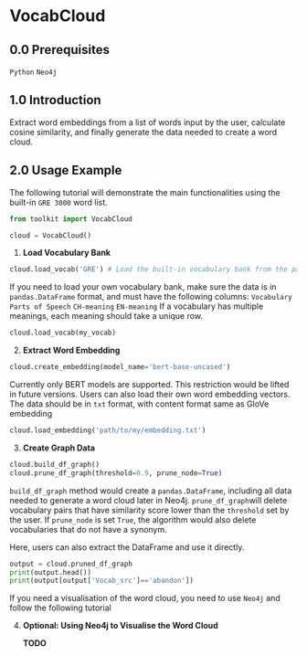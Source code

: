 # VocabCloud

## 0.0 Prerequisites
`Python` `Neo4j`


## 1.0 Introduction
Extract word embeddings from a list of words input by the user, calculate cosine similarity, and finally generate the data needed to create a word cloud.

## 2.0 Usage Example
The following tutorial will demonstrate the main functionalities using the built-in `GRE 3000` word list.

```python
from toolkit import VocabCloud

cloud = VocabCloud()
``` 

1. **Load Vocabulary Bank**
```python
cloud.load_vocab('GRE') # Load the built-in vocabulary bank from the package
```
If you need to load your own vocabulary bank, make sure the data is in `pandas.DataFrame` format, and must have the following columns: `Vocabulary` `Parts of Speech` `CH-meaning` `EN-meaning`
If a vocabulary has multiple meanings, each meaning should take a unique row.
```python
cloud.load_vocab(my_vocab)
```

2. **Extract Word Embedding**
```python
cloud.create_embedding(model_name='bert-base-uncased')
```
Currently only BERT models are supported. This restriction would be lifted in future versions.
Users can also load their own word embedding vectors. The data should be in `txt` format, with content format same as GloVe embedding
```python
cloud.load_embedding('path/to/my/embedding.txt')
```

3. **Create Graph Data**
```python
cloud.build_df_graph()
cloud.prune_df_graph(threshold=0.9, prune_node=True)
```
`build_df_graph` method would create a `pandas.DataFrame`, including all data needed to generate a word cloud later in Neo4j. 
`prune_df_graph`will delete vocabulary pairs that have similarity score lower than the `threshold` set by the user. If `prune_node` is set `True`, the algorithm would also delete vocabularies that do not have a synonym.

Here, users can also extract the DataFrame and use it directly.
```python
output = cloud.pruned_df_graph
print(output.head())
print(output[output['Vocab_src']=='abandon'])
```

If you need a visualisation of the word cloud, you need to use `Neo4j` and follow the following tutorial

4. **Optional: Using Neo4j to Visualise the Word Cloud**

    **TODO**
